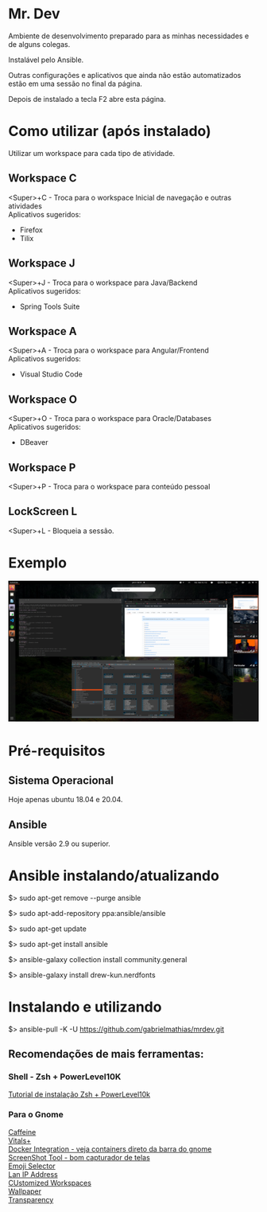 # Mr. Dev

Ambiente de desenvolvimento preparado para as minhas necessidades e de alguns colegas.   

Instalável pelo Ansible.   

Outras configurações e aplicativos que ainda não estão automatizados estão em uma sessão no final da página.

Depois de instalado a tecla F2 abre esta página.

# Como utilizar (após instalado)

Utilizar um workspace para cada tipo de atividade.  


## Workspace C 
&lt;Super&gt;+C - Troca para o workspace Inicial de navegação e outras atividades    
Aplicativos sugeridos:   
- Firefox   
- Tilix

## Workspace J 
&lt;Super&gt;+J - Troca para o workspace para Java/Backend   
Aplicativos sugeridos:
- Spring Tools Suite   

## Workspace A 
&lt;Super&gt;+A - Troca para o workspace para Angular/Frontend    
Aplicativos sugeridos:
- Visual Studio Code    

## Workspace O 
&lt;Super&gt;+O - Troca para o workspace para Oracle/Databases   
Aplicativos sugeridos:
- DBeaver  

## Workspace P 
&lt;Super&gt;+P - Troca para o workspace para conteúdo pessoal   


## LockScreen L
&lt;Super&gt;+L - Bloqueia a sessão.


# Exemplo

![Tela](files/tela.png?raw=true "Tela")

# Pré-requisitos

## Sistema Operacional

Hoje apenas ubuntu 18.04 e 20.04.

## Ansible 

Ansible versão 2.9 ou superior.   


# Ansible instalando/atualizando

$&gt; sudo apt-get remove --purge ansible

$&gt; sudo apt-add-repository ppa:ansible/ansible

$&gt; sudo apt-get update

$&gt; sudo apt-get install ansible

$&gt; ansible-galaxy collection install community.general

$&gt; ansible-galaxy install drew-kun.nerdfonts

# Instalando e utilizando

$&gt;  ansible-pull -K -U https://github.com/gabrielmathias/mrdev.git

## Recomendações de mais ferramentas:

### Shell - Zsh + PowerLevel10K
[Tutorial de instalação Zsh + PowerLevel10k](https://dev.to/web3coach/best-terminal-setup-terminator-zsh-powerlevel10k-7pl)

### Para o Gnome  
[Caffeine](https://extensions.gnome.org/extension/517/caffeine/)  
[Vitals+](https://extensions.gnome.org/extension/1460/vitals/)     
[Docker Integration - veja containers direto da barra do gnome](https://extensions.gnome.org/extension/1065/docker-status/)   
[ScreenShot Tool - bom capturador de telas](https://extensions.gnome.org/extension/1112/screenshot-tool/)   
[Emoji Selector](https://extensions.gnome.org/extension/1162/emoji-selector/)   
[Lan IP Address](https://extensions.gnome.org/extension/1762/lan-ip-address/)   
[CUstomized Workspaces](https://extensions.gnome.org/extension/1583/worksets/)    
[Wallpaper](https://extensions.gnome.org/extension/1200/walkpaper/)   
[Transparency](https://extensions.gnome.org/extension/1011/dynamic-panel-transparency/)   


